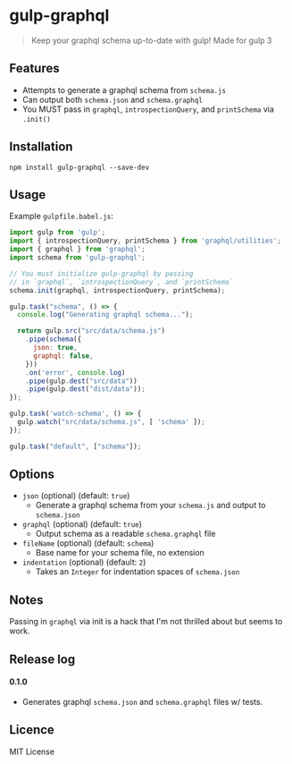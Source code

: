 # gulp-graphql
> Keep your graphql schema up-to-date with gulp!
> Made for gulp 3

## Features
* Attempts to generate a graphql schema from `schema.js`
* Can output both `schema.json` and `schema.graphql`
* You MUST pass in `graphql`, `introspectionQuery`, and `printSchema` via `.init()`

## Installation
```shell
npm install gulp-graphql --save-dev
```
## Usage
Example `gulpfile.babel.js`:
```javascript
import gulp from 'gulp';
import { introspectionQuery, printSchema } from 'graphql/utilities';
import { graphql } from 'graphql';
import schema from 'gulp-graphql';

// You must initialize gulp-graphql by passing
// in `graphql`, `introspectionQuery`, and `printSchema`
schema.init(graphql, introspectionQuery, printSchema);

gulp.task("schema", () => {
  console.log("Generating graphql schema...");

  return gulp.src("src/data/schema.js")
    .pipe(schema({
      json: true,
      graphql: false,
    }))
    .on('error', console.log)
    .pipe(gulp.dest("src/data"))
    .pipe(gulp.dest("dist/data"));
});

gulp.task('watch-schema', () => {
  gulp.watch("src/data/schema.js", [ 'schema' ]);
});

gulp.task("default", ["schema"]);

```

## Options
* `json` (optional) (default: `true`)
	* Generate a graphql schema from your `schema.js` and output to `schema.json`
* `graphql` (optional) (default: `true`)
	* Output schema as a readable `schema.graphql` file
* `fileName` (optional) (default: `schema`)
	* Base name for your schema file, no extension
* `indentation` (optional) (default: `2`)
	* Takes an `Integer` for indentation spaces of `schema.json`

## Notes
Passing in `graphql` via init is a hack that I'm not thrilled about but seems to work.

## Release log
#### 0.1.0
* Generates graphql `schema.json` and `schema.graphql` files w/ tests.

## Licence
MIT License
